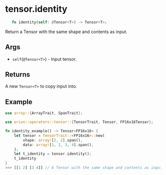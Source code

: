 # tensor.identity

```rust 
   fn identity(self: @Tensor<T>) -> Tensor<T>;
```

Return a Tensor with the same shape and contents as input.

## Args

* `self`(`@Tensor<T>`) - Input tensor.

## Returns 

A new `Tensor<T>` to copy input into.

## Example

```rust
use array::{ArrayTrait, SpanTrait};

use orion::operators::tensor::{TensorTrait, Tensor, FP16x16Tensor};

fn identity_example() -> Tensor<FP16x16> {
    let tensor = TensorTrait::<FP16x16>::new(
        shape: array![2, 2].span(), 
        data: array![1, 2, 3, 4].span(), 
    );
    let t_identity = tensor.identity();
    t_identity
}
>>> [[1 2] [3 4]] // A Tensor with the same shape and contents as input
```
